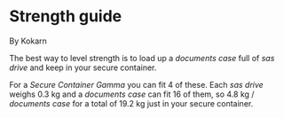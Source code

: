 # Strength guide
By Kokarn

The best way to level strength is to load up a *documents case* full of *sas drive* and keep in your secure container.

For a *Secure Container Gamma* you can fit 4 of these. Each *sas drive* weighs 0.3 kg and a *documents case* can fit 16 of them, so 4.8 kg / *documents case* for a total of 19.2 kg just in your secure container.